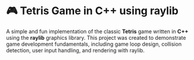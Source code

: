 # 🎮 Tetris Game in C++ using raylib

A simple and fun implementation of the classic **Tetris** game written in **C++** using the **raylib** graphics library. This project was created to demonstrate game development fundamentals, including game loop design, collision detection, user input handling, and rendering with raylib.
